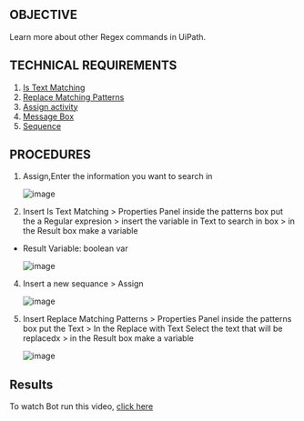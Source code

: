 ## OBJECTIVE
Learn more about other Regex commands in UiPath.
## TECHNICAL REQUIREMENTS
 1)  [Is Text Matching](https://docs.uipath.com/activities/other/latest/workflow/is-match)
 2)  [Replace Matching Patterns](https://docs.uipath.com/activities/other/latest/workflow/replace)
 3)  [Assign activity](https://docs.uipath.com/studio/standalone/2023.10/user-guide/the-assign-activity)
 4)  [Message Box](https://docs.uipath.com/activities/other/latest/workflow/message-box)
 5)  [Sequence](https://docs.uipath.com/studio/standalone/2023.10/user-guide/sequences)

## PROCEDURES
1) Assign,Enter the information you want to search in 


   ![image](https://github.com/user-attachments/assets/b76a1c01-4d79-4b62-848a-7bc60d951025)


3) Insert Is Text Matching > Properties Panel inside the patterns box put the a Regular expresion > insert the variable in Text to search in box > in the Result box make a variable
  * Result Variable: boolean var

     ![image](https://github.com/user-attachments/assets/29f81b57-822e-4a67-bc37-dab765bd40cb)

4) Insert a new sequance > Assign

   ![image](https://github.com/user-attachments/assets/68ce2ed9-d9a0-481b-9f6d-73d180be5f30)

5) Insert Replace Matching Patterns > Properties Panel inside the patterns box put the Text > In the Replace with Text Select the text that will be replacedx > in the Result box make a variable
   
     
    ![image](https://github.com/user-attachments/assets/1e24c012-1670-4791-8739-6384f9d1a2b0)



## Results
To watch  Bot run this video, [click here](https://drive.google.com/file/d/1fuQc-gi1RbzHNjNmb6styhAbGYtdc5Wr/view?usp=drive_link)

